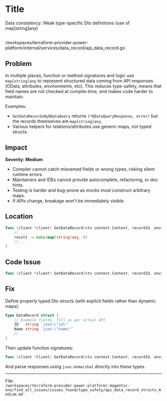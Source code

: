 # Title

Data consistency: Weak type-specific Dto definitions (use of map[string]any)

##

/workspaces/terraform-provider-power-platform/internal/services/data_record/api_data_record.go

## Problem

In multiple places, function or method signatures and logic use `map[string]any` to represent structured data coming from API responses (OData, attributes, environments, etc). This reduces type-safety, means that field names are not checked at compile-time, and makes code harder to maintain.

Examples:
- `GetDataRecordsByODataQuery` returns `(*ODataQueryResponse, error)` but the records themselves are `map[string]any`.
- Various helpers for relations/attributes use generic maps, not typed structs.

## Impact

**Severity: Medium**

- Compiler cannot catch misnamed fields or wrong types, risking silent runtime errors.
- Maintainers and IDEs cannot provide autocomplete, refactoring, or doc hints.
- Testing is harder and bug-prone as mocks must construct arbitrary maps.
- If APIs change, breakage won't be immediately visible.

## Location

```go
func (client *client) GetDataRecord(ctx context.Context, recordId, environmentId, tableName string) (map[string]any, error) {
	// ...
	result := make(map[string]any, 0)
	// ...
}
```

## Code Issue

```go
func (client *client) GetDataRecord(ctx context.Context, recordId, environmentId, tableName string) (map[string]any, error)
```

## Fix

Define properly typed Dto structs (with explicit fields rather than dynamic maps):

```go
type DataRecord struct {
    // Example fields, fill as per actual API
    ID   string `json:\"id\"`
    Name string `json:\"name\"`
    // ...
}
```

Then update function signatures:

```go
func (client *Client) GetDataRecord(ctx context.Context, recordId, environmentId, tableName string) (*DataRecord, error)
```

And parse responses using `json.Unmarshal` directly into these types.

---

File:  
`/workspaces/terraform-provider-power-platform/.magentic-one/find_all_issues/issues_found/type_safety/api_data_record_structs_medium.md`
